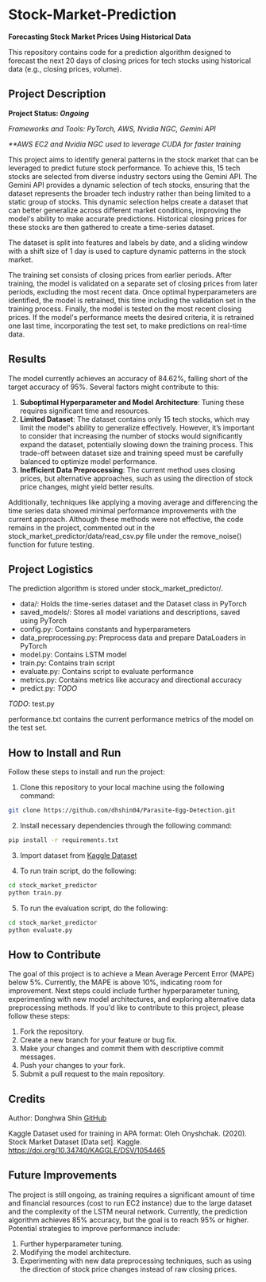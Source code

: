 # Stock-Market-Prediction

**Forecasting Stock Market Prices Using Historical Data**

This repository contains code for a prediction algorithm designed to forecast the next 20 days of closing prices for tech stocks using historical data (e.g., closing prices, volume).

## Project Description

**Project Status: _Ongoing_**

_Frameworks and Tools: PyTorch, AWS, Nvidia NGC, Gemini API_

_\*\*AWS EC2 and Nvidia NGC used to leverage CUDA for faster training_

This project aims to identify general patterns in the stock market that can be leveraged to predict future stock performance. To achieve this, 15 tech stocks are selected from diverse industry sectors using the Gemini API. The Gemini API provides a dynamic selection of tech stocks, ensuring that the dataset represents the broader tech industry rather than being limited to a static group of stocks. This dynamic selection helps create a dataset that can better generalize across different market conditions, improving the model's ability to make accurate predictions. Historical closing prices for these stocks are then gathered to create a time-series dataset.

The dataset is split into features and labels by date, and a sliding window with a shift size of 1 day is used to capture dynamic patterns in the stock market.

The training set consists of closing prices from earlier periods. After training, the model is validated on a separate set of closing prices from later periods, excluding the most recent data. Once optimal hyperparameters are identified, the model is retrained, this time including the validation set in the training process. Finally, the model is tested on the most recent closing prices. If the model's performance meets the desired criteria, it is retrained one last time, incorporating the test set, to make predictions on real-time data.

## Results

The model currently achieves an accuracy of 84.62%, falling short of the target accuracy of 95%. Several factors might contribute to this:

1. **Suboptimal Hyperparameter and Model Architecture**: Tuning these requires significant time and resources.
2. **Limited Dataset**: The dataset contains only 15 tech stocks, which may limit the model's ability to generalize effectively. However, it’s important to consider that increasing the number of stocks would significantly expand the dataset, potentially slowing down the training process. This trade-off between dataset size and training speed must be carefully balanced to optimize model performance.
3. **Inefficient Data Preprocessing**: The current method uses closing prices, but alternative approaches, such as using the direction of stock price changes, might yield better results.

Additionally, techniques like applying a moving average and differencing the time series data showed minimal performance improvements with the current approach. Although these methods were not effective, the code remains in the project, commented out in the stock_market_predictor/data/read_csv.py file under the remove_noise() function for future testing.

## Project Logistics

The prediction algorithm is stored under stock_market_predictor/.

- data/: Holds the time-series dataset and the Dataset class in PyTorch
- saved_models/: Stores all model variations and descriptions, saved using PyTorch
- config.py: Contains constants and hyperparameters
- data_preprocessing.py: Preprocess data and prepare DataLoaders in PyTorch
- model.py: Contains LSTM model
- train.py: Contains train script
- evaluate.py: Contains script to evaluate performance
- metrics.py: Contains metrics like accuracy and directional accuracy
- predict.py: _TODO_

_TODO_: test.py

performance.txt contains the current performance metrics of the model on the test set.

## How to Install and Run

Follow these steps to install and run the project:

1. Clone this repository to your local machine using the following command:

```bash
git clone https://github.com/dhshin04/Parasite-Egg-Detection.git
```

2. Install necessary dependencies through the following command:

```bash
pip install -r requirements.txt
```

3. Import dataset from [Kaggle Dataset](https://www.kaggle.com/datasets/jacksoncrow/stock-market-dataset)

4. To run train script, do the following:

```bash
cd stock_market_predictor
python train.py
```

5. To run the evaluation script, do the following:

```bash
cd stock_market_predictor
python evaluate.py
```

## How to Contribute

The goal of this project is to achieve a Mean Average Percent Error (MAPE) below 5%. Currently, the MAPE is above 10%, indicating room for improvement. Next steps could include further hyperparameter tuning, experimenting with new model architectures, and exploring alternative data preprocessing methods. If you'd like to contribute to this project, please follow these steps:

1. Fork the repository.
2. Create a new branch for your feature or bug fix.
3. Make your changes and commit them with descriptive commit messages.
4. Push your changes to your fork.
5. Submit a pull request to the main repository.

## Credits

Author: Donghwa Shin [GitHub](https://github.com/dhshin04)

Kaggle Dataset used for training in APA format:
Oleh Onyshchak. (2020). Stock Market Dataset [Data set]. Kaggle. https://doi.org/10.34740/KAGGLE/DSV/1054465

## Future Improvements

The project is still ongoing, as training requires a significant amount of time and financial resources (cost to run EC2 instance) due to the large dataset and the complexity of the LSTM neural network. Currently, the prediction algorithm achieves 85% accuracy, but the goal is to reach 95% or higher. Potential strategies to improve performance include:

1. Further hyperparameter tuning.
2. Modifying the model architecture.
3. Experimenting with new data preprocessing techniques, such as using the direction of stock price changes instead of raw closing prices.
